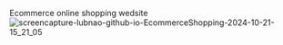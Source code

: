 Ecommerce online shopping wedsite 
![screencapture-lubnao-github-io-EcommerceShopping-2024-10-21-15_21_05](https://github.com/user-attachments/assets/256beb85-ef1e-467b-896a-6eebba6d337d)

